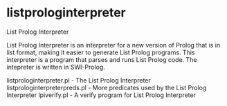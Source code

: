# listprologinterpreter
List Prolog Interpreter

List Prolog Interpreter is an interpreter for a new version of Prolog that is in list format, making it easier to generate List Prolog programs.  This interpreter is a program that parses and runs List Prolog code.  The intepreter is written in SWI-Prolog.

listprologinterpreter.pl - The List Prolog Interpreter
listprologinterpreterpreds.pl - More predicates used by the List Prolog Interpreter
lpiverify.pl - A verify program for List Prolog Interpreter



